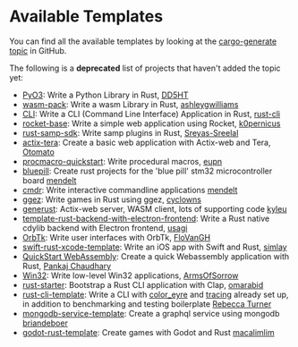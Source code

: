 # Available Templates

You can find all the available templates by looking at the [cargo-generate topic](https://github.com/topics/cargo-generate) in GitHub.

The following is a **deprecated** list of projects that haven't added the topic yet:

- [PyO3]: Write a Python Library in Rust, [DD5HT]
- [wasm-pack]: Write a wasm Library in Rust, [ashleygwilliams]
- [CLI]: Write a CLI (Command Line Interface) Application in Rust, [rust-cli]
- [rocket-base]: Write a simple web application using Rocket, [k0pernicus]
- [rust-samp-sdk]: Write samp plugins in Rust, [Sreyas-Sreelal]
- [actix-tera]: Create a basic web application with Actix-web and Tera, [Otomato]
- [procmacro-quickstart]: Write procedural macros, [eupn]
- [bluepill]: Create rust projects for the 'blue pill' stm32 microcontroller board [mendelt]
- [cmdr]: Write interactive commandline applications [mendelt]
- [ggez]: Write games in Rust using ggez, [cyclowns]
- [generust]: Actix-web server, WASM client, lots of supporting code [kyleu]
- [template-rust-backend-with-electron-frontend]: Write a Rust native cdylib backend with Electron frontend, [usagi]
- [OrbTk]: Write user interfaces with OrbTk, [FloVanGH]
- [swift-rust-xcode-template]: Write an iOS app with Swift and Rust, [simlay]
- [QuickStart WebAssembly]: Create a quick Webassembly application with Rust, [Pankaj Chaudhary]
- [Win32]: Write low-level Win32 applications, [ArmsOfSorrow]
- [rust-starter]: Bootstrap a Rust CLI application with Clap, [omarabid]
- [rust-cli-template]: Write a CLI with [color_eyre] and [tracing] already set
  up, in addition to benchmarking and testing boilerplate [Rebecca Turner]
- [mongodb-service-template]: Create a graphql service using mongodb [briandeboer]
- [godot-rust-template]: Create games with Godot and Rust [macalimlim]

[PyO3]: https://github.com/DD5HT/pyo3-template
[DD5HT]: https://github.com/DD5HT
[wasm-pack]: https://github.com/rustwasm/wasm-pack-template
[ashleygwilliams]: https://github.com/ashleygwilliams
[CLI]: https://github.com/rust-cli/cli-template
[rust-cli]: https://github.com/rust-cli
[rocket-base]: https://github.com/k0pernicus/cargo-template-rocket-base
[k0pernicus]: https://github.com/k0pernicus
[rust-samp-sdk]: https://github.com/Sreyas-Sreelal/rs-plugin-boilerplate
[Sreyas-Sreelal]: https://github.com/sreyas-sreelal
[actix-tera]: https://github.com/otomato-gh/cargo-template-actix-tera
[Otomato]: https://github.com/otomato-gh
[procmacro-quickstart]: https://github.com/eupn/rust-procmacro-quickstart-template
[eupn]: https://github.com/eupn
[bluepill]: https://github.com/mendelt/bluepill-template
[cmdr]: https://github.com/mendelt/cmdr-template
[mendelt]: https://github.com/mendelt
[ggez]: https://github.com/cyclowns/cargo-generate-ggez
[cyclowns]: https://github.com/cyclowns
[generust]: https://github.com/kyleu/generust
[kyleu]: https://github.com/kyleu
[template-rust-backend-with-electron-frontend]: https://github.com/usagi/template-rust-backend-with-electron-frontend
[usagi]: https://github.com/usagi
[OrbTk]: https://github.com/redox-os/orbtk-template
[FloVanGH]: https://github.com/FloVanGH
[swift-rust-xcode-template]: https://github.com/simlay/swift-rust-xcode-template
[simlay]: https://github.com/simlay
[QuickStart WebAssembly]: https://github.com/knoldus/Quickstart-WebAssembly
[Pankaj Chaudhary]: https://github.com/PankajChaudhary5
[Win32]: https://github.com/ArmsOfSorrow/win32-cargo-generate
[ArmsOfSorrow]: https://github.com/ArmsOfSorrow
[rust-starter]: https://github.com/omarabid/rust-starter-generate
[omarabid]: https://github.com/omarabid
[rust-cli-template]: https://github.com/9999years/rust-cli-template
[Rebecca Turner]: https://github.com/9999years
[color_eyre]: https://docs.rs/color_eyre
[tracing]: https://docs.rs/tracing
[mongodb-service-template]: https://github.com/briandeboer/mongodb-service-template
[briandeboer]: https://github.com/briandeboer
[godot-rust-template]: https://github.com/godot-rust/godot-rust-template
[macalimlim]: https://github.com/macalimlim
